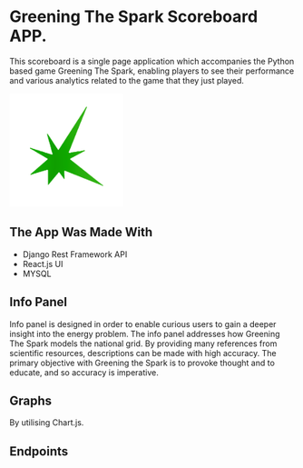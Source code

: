 # Greening The Spark Scoreboard APP.

This scoreboard is a single page application which accompanies the Python based game Greening The Spark, enabling players to see their performance and various analytics related to the game that they just played. 

<img src="https://github.com/BenWL96/Greening-The-Spark/blob/master/src/images/green_spark.png" width="200" height="200">


## The App Was Made With
- Django Rest Framework API
- React.js UI
- MYSQL


## Info Panel

Info panel is designed in order to enable curious users to gain a deeper insight into the energy problem. The info panel addresses how Greening The Spark models the national grid. By providing many references from scientific resources, descriptions can be made with high accuracy. The primary objective with Greening the Spark is to provoke thought and to educate, and so accuracy is imperative.

## Graphs

By utilising Chart.js.

## Endpoints

